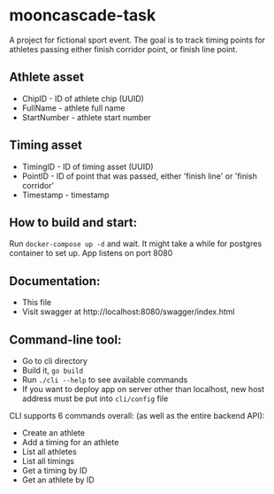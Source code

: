 # mooncascade-task
A project for fictional sport event. The goal is to track timing points for athletes passing either finish corridor point, or finish line point.

## Athlete asset
* ChipID - ID of athlete chip (UUID)
* FullName - athlete full name
* StartNumber - athlete start number

## Timing asset
* TimingID - ID of timing asset (UUID)
* PointID - ID of point that was passed, either 'finish line' or 'finish corridor'
* Timestamp - timestamp

## How to build and start:
Run `docker-compose up -d` and wait. It might take a while for postgres container to set up.
App listens on port 8080

## Documentation:
* This file
* Visit swagger at http://localhost:8080/swagger/index.html

## Command-line tool:
* Go to cli directory
* Build it, `go build`
* Run `./cli --help` to see available commands
* If you want to deploy app on server other than localhost, new host address must be put into `cli/config` file

CLI supports 6 commands overall: (as well as the entire backend API):
* Create an athlete
* Add a timing for an athlete
* List all athletes
* List all timings
* Get a timing by ID
* Get an athlete by ID
